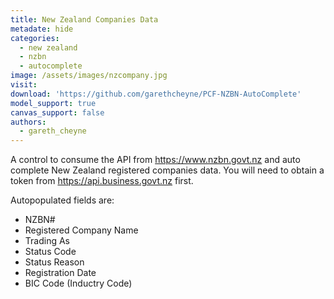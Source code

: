 ```yaml
---
title: New Zealand Companies Data
metadate: hide
categories:
  - new zealand
  - nzbn
  - autocomplete
image: /assets/images/nzcompany.jpg
visit: 
download: 'https://github.com/garethcheyne/PCF-NZBN-AutoComplete'
model_support: true
canvas_support: false
authors:
  - gareth_cheyne
---
```


A control to consume the API from <a target="_blank" href="https://www.nzbn.govt.nz">https://www.nzbn.govt.nz</a> and auto complete New Zealand registered companies data.
You will need to obtain a token from <a target="_blank" href="https://api.business.govt.nz">https://api.business.govt.nz</a> first.

Autopopulated fields are:
<ul>
<li>NZBN#</li>
<li>Registered Company Name</li>
<li>Trading As</li>
<li>Status Code</li>
<li>Status Reason</li>
<li>Registration Date</li>
<li>BIC Code (Inductry Code)</li>
</ul>
